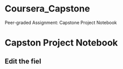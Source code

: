 # Coursera_Capstone
Peer-graded Assignment: Capstone Project Notebook
# Capston Project Notebook
## Edit the fiel
